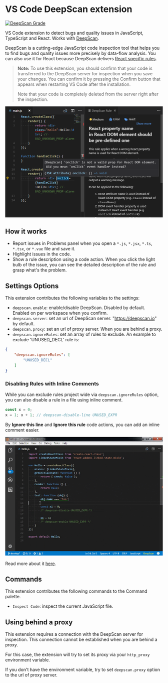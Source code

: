 # VS Code DeepScan extension

[![DeepScan Grade](https://deepscan.io/api/projects/1808/branches/7873/badge/grade.png)](https://deepscan.io/dashboard/#view=project&pid=1808&bid=7873)

VS Code extension to detect bugs and quality issues in JavaScript, TypeScript and React. Works with [DeepScan](https://deepscan.io).

DeepScan is a cutting-edge JavaScript code inspection tool that helps you to find bugs and quality issues more precisely by data-flow analysis. You can also use it for React because DeepScan delivers [React specific rules](https://deepscan.io/docs/rules/#react).

> **Note:**
> To use this extension, you should confirm that your code is transferred to the DeepScan server for inspection when you save your changes.
> You can confirm it by pressing the Confirm button that appears when restarting VS Code after the installation.
>
> Note that your code is completely deleted from the server right after the inspection.

![Navigation](deepscan/resources/preview.png)

## How it works

- Report issues in Problems panel when you open a `*.js`, `*.jsx`, `*.ts`, `*.tsx`, or `*.vue` file and save it.
- Highlight issues in the code.
- Show a rule description using a code action. When you click the light bulb of the issue, you can see the detailed description of the rule and grasp what's the problem.

## Settings Options

This extension contributes the following variables to the settings:

- `deepscan.enable`: enable/disable DeepScan. Disabled by default. Enabled on per workspace when you confirm.
- `deepscan.server`: set an url of DeepScan server. "https://deepscan.io" by default.
- `deepscan.proxy`: set an url of proxy server. When you are behind a proxy.
- `deepscan.ignoreRules`: set an array of rules to exclude.
  An example to exclude 'UNUSED_DECL' rule is:
```json
{
    "deepscan.ignoreRules": [
        "UNUSED_DECL"
    ]
}
```

### Disabling Rules with Inline Comments

While you can exclude rules project wide via `deepscan.ignoreRules` option, you can also disable a rule in a file using inline comment.
```javascript
const x = 0;
x = 1; x + 1; // deepscan-disable-line UNUSED_EXPR
```

By **Ignore this line** and **Ignore this rule** code actions, you can add an inline comment easier.

![Disabling rules](deepscan/resources/disabling-rules.gif)

Read more about it [here](https://deepscan.io/docs/get-started/disabling-rules/).

## Commands

This extension contributes the following commands to the Command palette.

- `Inspect Code`: inspect the current JavaScript file.

## Using behind a proxy

This extension requires a connection with the DeepScan server for inspection. This connection cannot be established when you are behind a proxy.

For this case, the extension will try to set its proxy via your `http_proxy` environment variable.

If you don't have the environment variable, try to set `deepscan.proxy` option to the url of proxy server.
